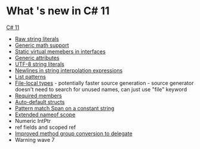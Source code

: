 ﻿# What 's new in C# 11

[C# 11](https://learn.microsoft.com/en-us/dotnet/csharp/whats-new/csharp-11)


- [Raw string literals](/RawStringLiteralsExample.cs)
- [Generic math support](/GenericMathSupportExample.cs)
- [Static virtual memebers in interfaces](https://learn.microsoft.com/en-us/dotnet/csharp/whats-new/tutorials/static-virtual-interface-members)
- [Generic attributes](/GenericAttributesExample.cs) 
- [UTF-8 string literals](/Utf8StringLiteralsExample.cs)
- [Newlines in string interpolation expressions](/NewLinesInStringInterpolationExample.cs)
- [List patterns](/ListPatternsExample.cs) 
- [File-local types](/FileScopedTypes/FileScopedTypesExample.cs) - potentially faster source generation - source generator doesn't need to search for unused names, can just use "file" keyword
- [Required members](/RequiredMembersExample.cs)
- [Auto-default structs](/AutoDefaultStructExample.cs)
- [Pattern match Span<char> on a constant string](/PatternMatchSpanExample.cs)
- [Extended nameof scope](/ExtendedNameOfExample.cs)
- Numeric IntPtr
- ref fields and scoped ref
- [Improved method group conversion to delegate](/ImprovedMethodGroupConversionToDelegate.cs)
- Warning wave 7